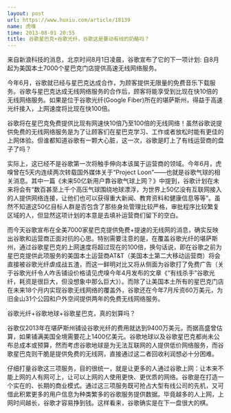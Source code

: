 ```yaml
---
layout: post
url: https://www.huxiu.com/article/18139
name: 虎嗅
time: 2013-08-01 20:55
title: 谷歌星巴克+谷歌光纤，谷歌这是要动有线的奶酪吗？
---
```

来自新浪科技的消息，北京时间8月1日凌晨，谷歌宣布了它的下一项计划: 自8月起为美国本土7000个星巴克门店提供高速无线网络服务。

今年6月，谷歌就已经与星巴克达成合作，为顾客提供无限量的免费音乐下载服务。谷歌与星巴克达成无线网络服务的合作后，顾客将能享受到比现在快10倍的无线网络服务。如果是位于谷歌光纤(Google Fiber)所在的堪萨斯州，得益于高速光纤接入，上网速度将比现在快100倍。

谷歌将在星巴克免费提供比现有网速快10倍乃至100倍的无线网络！虽然谷歌说提供免费的无线网络服务是为了让顾客们在星巴克学习、工作或者放松时能有更佳的上网体验。但谁都知道谷歌有一颗大心脏，这一次，谷歌是盯上了有线运营商的盘子了吗？

实际上，这已经不是谷歌第一次将触手伸向本该属于运营商的领域。今年6月，虎嗅曾在5天内连续两次转载国外媒体关于“Project Loon”——也就是谷歌气球的相关消息。其中一篇《未来50亿新用户靠谷歌气球上网？》中提到，谷歌计划在未来将会有“数百甚至上千个高压气球围绕地球漂浮，为世界上50亿没有互联网接入的人提供网络连接，让他们也可以获得重大新闻、教育资料和健康信息等等”。虽然不知道这50亿目标人群是否包含了那些身处管理比较严格，审批程序比较繁复区域的人，但显然这项计划的本意是去填补运营商们留下的空白。

而今天谷歌宣布在全美7000家星巴克提供免费+提速的无线网的消息，确实反映出谷歌和运营商正面对抗的心思。特别需要注意的是，在覆盖谷歌光纤的堪萨斯州，通过谷歌星巴克的上网速度将超过现在的100倍，换句话说，即在谷歌之前为星巴克提供此项服务的美国本土运营商AT&T（美国本土第二大移动运营商）将会直接被谷歌光纤虐成战五渣，而这一鲜明对比又将从侧面为谷歌打了免费广告（关于谷歌光纤令人咋舌铺设价格请见虎嗅今年4月发布的文章《“有线杀手”谷歌光纤，耗资是很巨大，但没想象中那么巨大》）。而除了让美国本土所有的星巴克门店在未来18个月内实现谷歌无线网络的覆盖外，谷歌还在今年7月斥资60万美元，为旧金山31个公园和户外空间提供两年的免费无线网络服务。

谷歌光纤+谷歌地球+谷歌星巴克，真的划算吗？

谷歌仅2013年在堪萨斯州铺设谷歌光纤的费用就达到9400万美元，而据高盛曾估算，如果铺满美国全境需要花上1400亿美元。谷歌地球以及谷歌星巴克都尚未公布总成本或预算，然而考虑谷歌地球是为无法互联网的人提供低价网络服务，而谷歌星巴克则干脆是提供免费的无线网，直接通过这二者回收利润想必十分困难。

仔细打量谷歌这三项服务，目的很统一，就是让更多的人通过谷歌上网：让本来不能上网的人有网可上，让可以上网的人使用更快、更优质的网络。谷歌是在打造一个实在的、长期的商业模式。通过这三项服务既可抢占大型有线公司的先机，又可借此积累更多的用户信息为种类繁多的谷歌服务提供数据。毕竟越多的人上网，上网时间越长，谷歌才容易挣到钱。这样看来，谷歌确实是在下一盘很大的棋。

